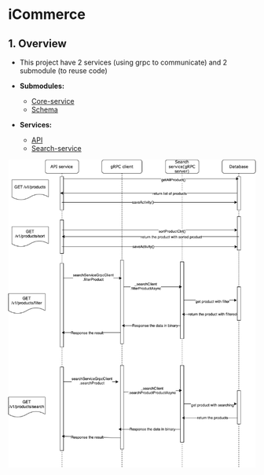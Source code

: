 # iCommerce

## 1. Overview

- This project have 2 services (using grpc to communicate) and 2 submodule (to reuse code)

- **Submodules:**
  - [Core-service](https://github.com/lethanhlong257/core-services/blob/18d27c12227f79b496477c529d11dfe4fd4e1c68/README.md)
  - [Schema](https://github.com/lethanhlong257/schema/blob/b99d288a9ded25d3ffae7f4376eb0bb0907254d9/README.md)

- **Services:**
  - [API](https://github.com/lethanhlong257/icommerce/blob/master/api/README.md)
  - [Search-service](https://github.com/lethanhlong257/icommerce/blob/master/search-service/README.md)


![Diagram](https://github.com/lethanhlong257/icommerce/blob/master/icommerce.png)
